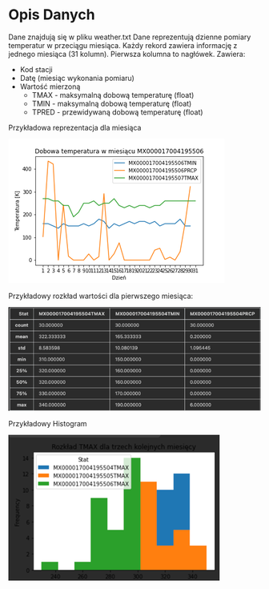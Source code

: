 # Opis Danych
Dane znajdują się w pliku weather.txt
Dane reprezentują dzienne pomiary temperatur w przeciągu miesiąca.
Każdy rekord zawiera informację z jednego miesiąca (31 kolumn).
Pierwsza kolumna to nagłówek. Zawiera:
* Kod stacji
* Datę (miesiąc wykonania pomiaru)
* Wartość mierzoną 
  * TMAX - maksymalną dobową temperaturę (float)
  * TMIN - maksymalną dobową temperaturę (float)
  * TPRED - przewidywaną dobową temperaturę (float)
 
Przykładowa reprezentacja dla miesiąca

![alt text](../documents/img/sample.png)

Przykładowy rozkład wartości dla pierwszego miesiąca:

![img.png](../documents/img/img.png)


Przykładowy Histogram

![img.png](img/hist.png)